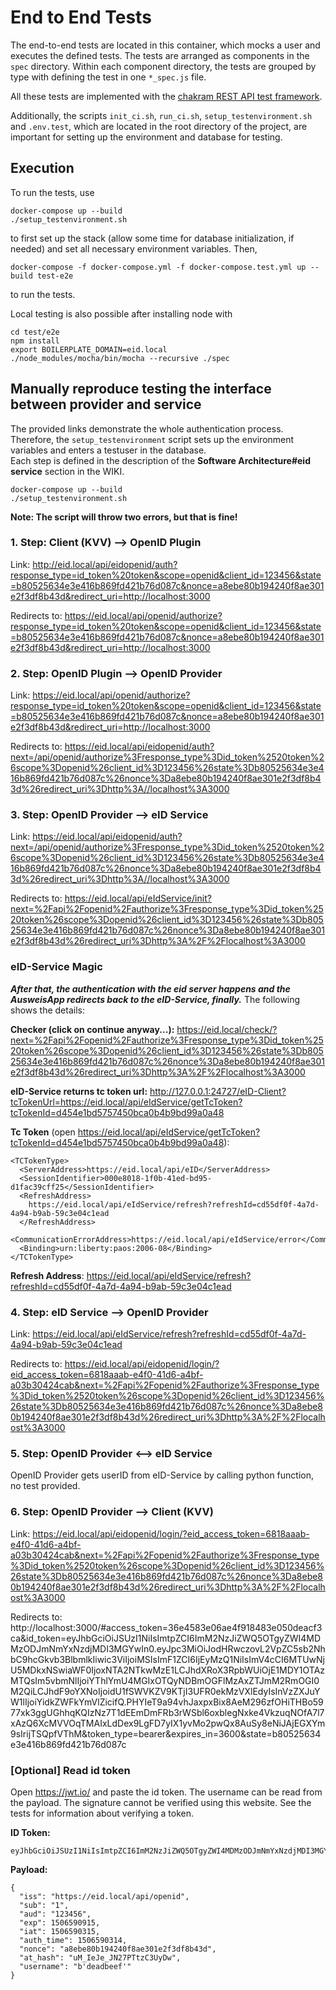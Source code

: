 # End to End Tests

The end-to-end tests are located in this container, which mocks a user and executes the defined tests. The tests are arranged as components in the `spec` directory. Within each component directory, the tests are grouped by type with defining the test in one `*_spec.js` file.  

All these tests are implemented with the [chakram REST API test framework](http://dareid.github.io/chakram/jsdoc/index.html).

Additionally, the scripts `init_ci.sh`, `run_ci.sh`, `setup_testenvironment.sh` and `.env.test`, which are located in the root directory of the project, are important for setting up the environment and database for testing.


## Execution

To run the tests, use
```
docker-compose up --build
./setup_testenvironment.sh
```
to first set up the stack (allow some time for database initialization, if needed) and set all necessary environment variables. Then, 
```
docker-compose -f docker-compose.yml -f docker-compose.test.yml up --build test-e2e
```
to run the tests.

Local testing is also possible after installing node with
```
cd test/e2e
npm install
export BOILERPLATE_DOMAIN=eid.local
./node_modules/mocha/bin/mocha --recursive ./spec
```

## Manually reproduce testing the interface between provider and service
The provided links demonstrate the whole authentication process. Therefore, the `setup_testenvironment` script sets up the environment variables and enters a testuser in the database.  
Each step is defined in the description of the __Software Architecture#eid service__ section in the WIKI.
```
docker-compose up --build
./setup_testenvironment.sh
```
__Note: The script will throw two errors, but that is fine!__

### 1. Step: Client (KVV) --> OpenID Plugin
Link: http://eid.local/api/eidopenid/auth?response_type=id_token%20token&scope=openid&client_id=123456&state=b80525634e3e416b869fd421b76d087c&nonce=a8ebe80b194240f8ae301e2f3df8b43d&redirect_uri=http://localhost:3000

Redirects to: https://eid.local/api/openid/authorize?response_type=id_token%20token&scope=openid&client_id=123456&state=b80525634e3e416b869fd421b76d087c&nonce=a8ebe80b194240f8ae301e2f3df8b43d&redirect_uri=http://localhost:3000

### 2. Step: OpenID Plugin --> OpenID Provider
Link: https://eid.local/api/openid/authorize?response_type=id_token%20token&scope=openid&client_id=123456&state=b80525634e3e416b869fd421b76d087c&nonce=a8ebe80b194240f8ae301e2f3df8b43d&redirect_uri=http://localhost:3000

Redirects to: https://eid.local/api/eidopenid/auth?next=/api/openid/authorize%3Fresponse_type%3Did_token%2520token%26scope%3Dopenid%26client_id%3D123456%26state%3Db80525634e3e416b869fd421b76d087c%26nonce%3Da8ebe80b194240f8ae301e2f3df8b43d%26redirect_uri%3Dhttp%3A//localhost%3A3000

### 3. Step: OpenID Provider --> eID Service
Link: https://eid.local/api/eidopenid/auth?next=/api/openid/authorize%3Fresponse_type%3Did_token%2520token%26scope%3Dopenid%26client_id%3D123456%26state%3Db80525634e3e416b869fd421b76d087c%26nonce%3Da8ebe80b194240f8ae301e2f3df8b43d%26redirect_uri%3Dhttp%3A//localhost%3A3000

Redirects to: https://eid.local/api/eIdService/init?next=%2Fapi%2Fopenid%2Fauthorize%3Fresponse_type%3Did_token%2520token%26scope%3Dopenid%26client_id%3D123456%26state%3Db80525634e3e416b869fd421b76d087c%26nonce%3Da8ebe80b194240f8ae301e2f3df8b43d%26redirect_uri%3Dhttp%3A%2F%2Flocalhost%3A3000

### eID-Service Magic
**_After that, the authentication with the eid server happens and the AusweisApp redirects back to the eID-Service, finally._** The following shows the details:

**Checker (click on continue anyway...):**
https://eid.local/check/?next=%2Fapi%2Fopenid%2Fauthorize%3Fresponse_type%3Did_token%2520token%26scope%3Dopenid%26client_id%3D123456%26state%3Db80525634e3e416b869fd421b76d087c%26nonce%3Da8ebe80b194240f8ae301e2f3df8b43d%26redirect_uri%3Dhttp%3A%2F%2Flocalhost%3A3000

**eID-Service returns tc token url:**
http://127.0.0.1:24727/eID-Client?tcTokenUrl=https://eid.local/api/eIdService/getTcToken?tcTokenId=d454e1bd5757450bca0b4b9bd99a0a48

**Tc Token** (open https://eid.local/api/eIdService/getTcToken?tcTokenId=d454e1bd5757450bca0b4b9bd99a0a48):
```
<TCTokenType>
  <ServerAddress>https://eid.local/api/eID</ServerAddress>
  <SessionIdentifier>000e8018-1f0b-41ed-bd95-d1fac39cff25</SessionIdentifier>
  <RefreshAddress>
    https://eid.local/api/eIdService/refresh?refreshId=cd55df0f-4a7d-4a94-b9ab-59c3e04c1ead
  </RefreshAddress>
  <CommunicationErrorAddress>https://eid.local/api/eIdService/error</CommunicationErrorAddress>
  <Binding>urn:liberty:paos:2006-08</Binding>
</TCTokenType>
```
**Refresh Address**:
https://eid.local/api/eIdService/refresh?refreshId=cd55df0f-4a7d-4a94-b9ab-59c3e04c1ead

### 4. Step: eID Service --> OpenID Provider
Link: https://eid.local/api/eIdService/refresh?refreshId=cd55df0f-4a7d-4a94-b9ab-59c3e04c1ead

Redirects to: https://eid.local/api/eidopenid/login/?eid_access_token=6818aaab-e4f0-41d6-a4bf-a03b30424cab&next=%2Fapi%2Fopenid%2Fauthorize%3Fresponse_type%3Did_token%2520token%26scope%3Dopenid%26client_id%3D123456%26state%3Db80525634e3e416b869fd421b76d087c%26nonce%3Da8ebe80b194240f8ae301e2f3df8b43d%26redirect_uri%3Dhttp%3A%2F%2Flocalhost%3A3000

### 5. Step: OpenID Provider <--> eID Service
OpenID Provider gets userID from eID-Service by calling python function, no test provided.

### 6. Step: OpenID Provider --> Client (KVV)
Link: https://eid.local/api/eidopenid/login/?eid_access_token=6818aaab-e4f0-41d6-a4bf-a03b30424cab&next=%2Fapi%2Fopenid%2Fauthorize%3Fresponse_type%3Did_token%2520token%26scope%3Dopenid%26client_id%3D123456%26state%3Db80525634e3e416b869fd421b76d087c%26nonce%3Da8ebe80b194240f8ae301e2f3df8b43d%26redirect_uri%3Dhttp%3A%2F%2Flocalhost%3A3000

Redirects to: http://localhost:3000/#access_token=36e4583e06ae4f918483e050deacf3ca&id_token=eyJhbGciOiJSUzI1NiIsImtpZCI6ImM2NzJiZWQ5OTgyZWI4MDMzODJmNmYxNzdjMDI3MGYwIn0.eyJpc3MiOiJodHRwczovL2VpZC5sb2NhbC9hcGkvb3BlbmlkIiwic3ViIjoiMSIsImF1ZCI6IjEyMzQ1NiIsImV4cCI6MTUwNjU5MDkxNSwiaWF0IjoxNTA2NTkwMzE1LCJhdXRoX3RpbWUiOjE1MDY1OTAzMTQsIm5vbmNlIjoiYThlYmU4MGIxOTQyNDBmOGFlMzAxZTJmM2RmOGI0M2QiLCJhdF9oYXNoIjoidU1fSWVKZV9KTjI3UFR0ekMzVXlEdyIsInVzZXJuYW1lIjoiYidkZWFkYmVlZicifQ.PHYIeT9a94vhJaxpxBix8AeM296zfOHiTHBo5977xk3ggUGhhqKQIzNz7T1dEEmDmFRb3rWSbl6oxblegNxke4VkzuqNOfA7l7xAzQ6XcMVVOqTMAIxLdDex9LgFD7yIX1yvMo2pwQx8AuSy8eNiJAjEGXYm9sIrijTSQpfVThM&token_type=bearer&expires_in=3600&state=b80525634e3e416b869fd421b76d087c

### [Optional] Read id token
Open https://jwt.io/ and paste the id token. The username can be read from the payload. The signature cannot be verified using this website. See the tests for information about verifying a token.

**ID Token:**
```
eyJhbGciOiJSUzI1NiIsImtpZCI6ImM2NzJiZWQ5OTgyZWI4MDMzODJmNmYxNzdjMDI3MGYwIn0.eyJpc3MiOiJodHRwczovL2VpZC5sb2NhbC9hcGkvb3BlbmlkIiwic3ViIjoiMSIsImF1ZCI6IjEyMzQ1NiIsImV4cCI6MTUwNjU5MDkxNSwiaWF0IjoxNTA2NTkwMzE1LCJhdXRoX3RpbWUiOjE1MDY1OTAzMTQsIm5vbmNlIjoiYThlYmU4MGIxOTQyNDBmOGFlMzAxZTJmM2RmOGI0M2QiLCJhdF9oYXNoIjoidU1fSWVKZV9KTjI3UFR0ekMzVXlEdyIsInVzZXJuYW1lIjoiYidkZWFkYmVlZicifQ.PHYIeT9a94vhJaxpxBix8AeM296zfOHiTHBo5977xk3ggUGhhqKQIzNz7T1dEEmDmFRb3rWSbl6oxblegNxke4VkzuqNOfA7l7xAzQ6XcMVVOqTMAIxLdDex9LgFD7yIX1yvMo2pwQx8AuSy8eNiJAjEGXYm9sIrijTSQpfVThM
```
**Payload:**
```
{
  "iss": "https://eid.local/api/openid",
  "sub": "1",
  "aud": "123456",
  "exp": 1506590915,
  "iat": 1506590315,
  "auth_time": 1506590314,
  "nonce": "a8ebe80b194240f8ae301e2f3df8b43d",
  "at_hash": "uM_IeJe_JN27PTtzC3UyDw",
  "username": "b'deadbeef'"
}
```
